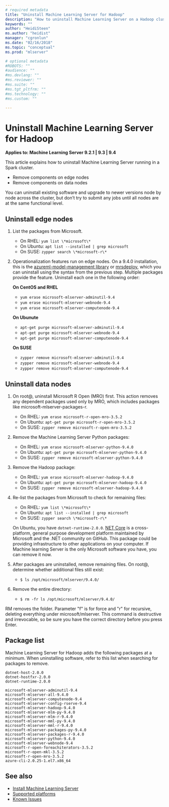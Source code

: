 ```yaml
---
# required metadata
title: "Uninstall Machine Learning Server for Hadoop"
description: "How to uninstall Machine Learning Server on a Hadoop cluster."
keywords: ""
author: "HeidiSteen"
ms.author: "heidist"
manager: "cgronlun"
ms.date: "02/16/2018"
ms.topic: "conceptual"
ms.prod: "mlserver"

# optional metadata
#ROBOTS: ""
#audience: ""
#ms.devlang: ""
#ms.reviewer: ""
#ms.suite: ""
#ms.tgt_pltfrm: ""
#ms.technology: ""
#ms.custom: ""

---
```


# Uninstall Machine Learning Server for Hadoop

**Applies to:  Machine Learning Server 9.2.1 | 9.3 | 9.4**

This article explains how to uninstall Machine Learning Server running in a Spark cluster. 

+ Remove components on edge nodes
+ Remove components on data nodes

You can uninstall existing software and upgrade to newer versions node by node across the cluster, but don’t try to submit any jobs until all nodes are at the same functional level.

## Uninstall edge nodes

1. List the packages from Microsoft.

   + On RHEL: `yum list \*microsoft\*`   
   + On Ubuntu: `apt list --installed | grep microsoft`  
   + On SUSE: `zypper search \*microsoft-r\*`    

2. Operationalization features run on edge nodes. On a 9.4.0 installation, this is the [azureml-model-management library](../python-reference/azureml-model-management-sdk/azureml-model-management-sdk.md) or [mrsdeploy](../r-reference/mrsdeploy/mrsdeploy-package.md), which you can uninstall using the syntax from the previous step. Multiple packages provide the feature. Uninstall each one in the following order:

   **On CentOS and RHEL**

   + `yum erase microsoft-mlserver-adminutil-9.4`
   + `yum erase microsoft-mlserver-webnode-9.4`
   + `yum erase microsoft-mlserver-computenode-9.4`

   **On Ubunute**

   + `apt-get purge microsoft-mlserver-adminutil-9.4` 
   + `apt-get purge microsoft-mlserver-webnode-9.4` 
   + `apt-get purge microsoft-mlserver-computenode-9.4`  
 
   **On SUSE**

   + `zypper remove microsoft-mlserver-adminutil-9.4`   
   + `zypper remove microsoft-mlserver-webnode-9.4`   
   + `zypper remove microsoft-mlserver-computenode-9.4`   

## Uninstall data nodes

1. On root@, uninstall Microsoft R Open (MRO) first. This action removes any dependent packages used only by MRO, which includes packages like microsoft-mlserver-packages-r. 

   + On RHEL: `yum erase microsoft-r-open-mro-3.5.2`     
   + On Ubuntu: `apt-get purge microsoft-r-open-mro-3.5.2`  
   + On SUSE: `zypper remove microsoft-r-open-mro-3.5.2`    

2. Remove the Machine Learning Server Python packages:

   + On RHEL: `yum erase microsoft-mlserver-python-9.4.0`     
   + On Ubuntu: `apt-get purge microsoft-mlserver-python-9.4.0`  
   + On SUSE: `zypper remove microsoft-mlserver-python-9.4.0`

3. Remove the Hadoop package:

   + On RHEL: `yum erase microsoft-mlserver-hadoop-9.4.0`     
   + On Ubuntu: `apt-get purge microsoft-mlserver-hadoop-9.4.0`  
   + On SUSE: `zypper remove microsoft-mlserver-hadoop-9.4.0`

4. Re-list the packages from Microsoft to check for remaining files:

   + On RHEL: `yum list \*microsoft\*`   
   + On Ubuntu: `apt list --installed | grep microsoft`  
   + On SUSE: `zypper search \*microsoft-r\*`  

   On Ubuntu, you have `dotnet-runtime-2.0.0`. [NET Core](https://docs.microsoft.com/dotnet/core/index) is a cross-platform, general purpose development platform maintained by Microsoft and the .NET community on GitHub. This package could be providing infrastructure to other applications on your computer. If Machine learning Server is the only Microsoft software you have, you can remove it now.

5. After packages are uninstalled, remove remaining files. On root@, determine whether additional files still exist:

   + `$ ls /opt/microsoft/mlserver/9.4.0/`

6. Remove the entire directory:

   + `$ rm -fr ls /opt/microsoft/mlserver/9.4.0/`

RM removes the folder. Parameter "f" is for force and "r" for recursive, deleting everything under microsoft/mlserver. This command is destructive and irrevocable, so be sure you have the correct directory before you press Enter.

<a name="installed-packages"></a>

## Package list

Machine Learning Server for Hadoop adds the following packages at a minimum. When uninstalling software, refer to this list when searching for packages to remove.

    dotnet-host-2.0.0
    dotnet-hostfxr-2.0.0
    dotnet-runtime-2.0.0 
    
    microsoft-mlserver-adminutil-9.4
    microsoft-mlserver-all-9.4.0 
    microsoft-mlserver-computenode-9.4
    microsoft-mlserver-config-rserve-9.4
    microsoft-mlserver-hadoop-9.4.0
    microsoft-mlserver-mlm-py-9.4.0 
    microsoft-mlserver-mlm-r-9.4.0
    microsoft-mlserver-mml-py-9.4.0
    microsoft-mlserver-mml-r-9.4.0
    microsoft-mlserver-packages-py-9.4.0 
    microsoft-mlserver-packages-r-9.4.0
    microsoft-mlserver-python-9.4.0 
    microsoft-mlserver-webnode-9.4
    microsoft-r-open-foreachiterators-3.5.2
    microsoft-r-open-mkl-3.5.2
    microsoft-r-open-mro-3.5.2 
    azure-cli-2.0.25-1.el7.x86_64


## See also

+ [Install Machine Learning Server](r-server-install.md)
+ [Supported platforms](r-server-install-supported-platforms.md)  
+ [Known Issues](../resources-known-issues.md)  